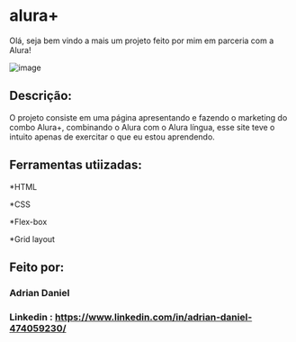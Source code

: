 # alura+
Olá, seja bem vindo a mais um projeto feito por mim em parceria com a Alura!

![image](https://github.com/user-attachments/assets/fd03c7f6-d8b0-43a6-9593-d55770000d44)
## Descrição:
O projeto consiste em uma página apresentando e fazendo o marketing do combo Alura+, combinando o Alura com o Alura língua, esse site teve o intuito apenas de exercitar o que eu estou aprendendo.

## Ferramentas utiizadas: 

*HTML

*CSS

*Flex-box

*Grid layout

## Feito por:
### Adrian Daniel
### Linkedin : https://www.linkedin.com/in/adrian-daniel-474059230/
